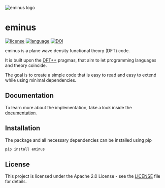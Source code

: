 ![eminus logo](https://gitlab.com/nextdft/eminus/-/raw/master/docs/logo/eminus_logo.png)

# eminus
[![license](https://img.shields.io/badge/license-APACHE2-lightgrey)](https://gitlab.com/wangenau/eminus/-/blob/master/LICENSE)
[![language](https://img.shields.io/badge/language-Python3-green)](https://www.python.org/)
[![DOI](https://zenodo.org/badge/431079841.svg)](https://zenodo.org/badge/latestdoi/431079841)

eminus is a plane wave density functional theory (DFT) code.

It is built upon the [DFT++](https://arxiv.org/abs/cond-mat/9909130) pragmas, that aim to let programming languages and theory coincide.

The goal is to create a simple code that is easy to read and easy to extend while using minimal dependencies.

## Documentation

To learn more about the implementation, take a look inside the [documentation](https://nextdft.gitlab.io/eminus/).

## Installation

The package and all necessary dependencies can be installed using pip

```bash
pip install eminus
```

## License

This project is licensed under the Apache 2.0 License - see the [LICENSE](https://gitlab.com/nextdft/eminus/-/blob/master/LICENSE) file for details.
